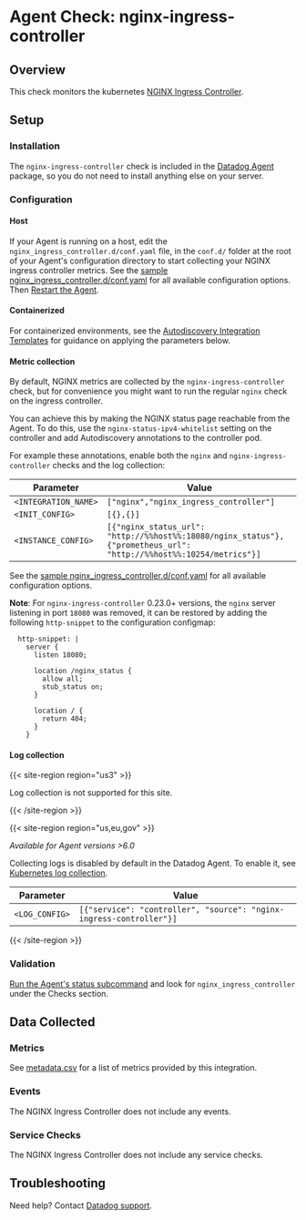 # Agent Check: nginx-ingress-controller

## Overview

This check monitors the kubernetes [NGINX Ingress Controller][1].

## Setup

### Installation

The `nginx-ingress-controller` check is included in the [Datadog Agent][2] package, so you do not need to install anything else on your server.

### Configuration

<!-- xxx tabs xxx -->
<!-- xxx tab "Host" xxx -->

#### Host

If your Agent is running on a host, edit the `nginx_ingress_controller.d/conf.yaml` file, in the `conf.d/` folder at the root of your Agent's configuration directory to start collecting your NGINX ingress controller metrics. See the [sample nginx_ingress_controller.d/conf.yaml][2] for all available configuration options. Then [Restart the Agent][3].

<!-- xxz tab xxx -->
<!-- xxx tab "Containerized" xxx -->

#### Containerized

For containerized environments, see the [Autodiscovery Integration Templates][4] for guidance on applying the parameters below.

<!-- xxz tab xxx -->
<!-- xxz tabs xxx -->

#### Metric collection

By default, NGINX metrics are collected by the `nginx-ingress-controller` check, but for convenience you might want to run the regular `nginx` check on the ingress controller.

You can achieve this by making the NGINX status page reachable from the Agent. To do this, use the `nginx-status-ipv4-whitelist` setting on the controller and add Autodiscovery annotations to the controller pod.

For example these annotations, enable both the `nginx` and `nginx-ingress-controller` checks and the log collection:

| Parameter            | Value                                                                                                              |
| -------------------- | ------------------------------------------------------------------------------------------------------------------ |
| `<INTEGRATION_NAME>` | `["nginx","nginx_ingress_controller"]`                                                                             |
| `<INIT_CONFIG>`      | `[{},{}]`                                                                                                          |
| `<INSTANCE_CONFIG>`  | `[{"nginx_status_url": "http://%%host%%:18080/nginx_status"},{"prometheus_url": "http://%%host%%:10254/metrics"}]` |

See the [sample nginx_ingress_controller.d/conf.yaml][2] for all available configuration options.

**Note**: For `nginx-ingress-controller` 0.23.0+ versions, the `nginx` server listening in port `18080` was removed, it can be restored by adding the following `http-snippet` to the configuration configmap:

```text
  http-snippet: |
    server {
      listen 18080;

      location /nginx_status {
        allow all;
        stub_status on;
      }

      location / {
        return 404;
      }
    }
```

#### Log collection

{{< site-region region="us3" >}}

Log collection is not supported for this site.

{{< /site-region >}}

{{< site-region region="us,eu,gov" >}}

_Available for Agent versions >6.0_

Collecting logs is disabled by default in the Datadog Agent. To enable it, see [Kubernetes log collection][5].

| Parameter      | Value                                                              |
| -------------- | ------------------------------------------------------------------ |
| `<LOG_CONFIG>` | `[{"service": "controller", "source": "nginx-ingress-controller"}]` |

{{< /site-region >}}

### Validation

[Run the Agent's status subcommand][6] and look for `nginx_ingress_controller` under the Checks section.

## Data Collected

### Metrics

See [metadata.csv][7] for a list of metrics provided by this integration.

### Events

The NGINX Ingress Controller does not include any events.

### Service Checks

The NGINX Ingress Controller does not include any service checks.

## Troubleshooting

Need help? Contact [Datadog support][8].

[1]: https://kubernetes.github.io/ingress-nginx
[2]: https://github.com/DataDog/integrations-core/blob/master/nginx_ingress_controller/datadog_checks/nginx_ingress_controller/data/conf.yaml.example
[3]: https://docs.datadoghq.com/agent/guide/agent-commands/#start-stop-and-restart-the-agent
[4]: https://docs.datadoghq.com/agent/kubernetes/integrations/
[5]: https://docs.datadoghq.com/agent/kubernetes/log/
[6]: https://docs.datadoghq.com/agent/guide/agent-commands/#agent-status-and-information
[7]: https://github.com/DataDog/integrations-core/blob/master/nginx_ingress_controller/metadata.csv
[8]: https://docs.datadoghq.com/help/
